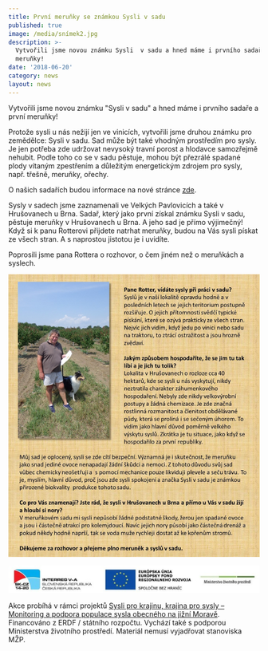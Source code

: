 ```yaml
---
title: První meruňky se známkou Sysli v sadu
published: true
image: /media/snímek2.jpg
description: >-
  Vytvořili jsme novou známku Sysli  v sadu a hned máme i prvního sadaře a první
  meruňky! 
date: '2018-06-20'
category: news
layout: news
---
```

Vytvořili jsme novou známku "Sysli v sadu" a hned máme i prvního sadaře a první meruňky! 

Protože sysli u nás nežijí jen ve vinicích, vytvořili jsme druhou známku pro zemědělce: Sysli v sadu. Sad může být také vhodným prostředím pro sysly. Je jen potřeba zde udržovat nevysoký travní porost a hlodavce samozřejmě nehubit. Podle toho co se v sadu pěstuje, mohou být přezrálé spadané plody vítaným zpestřením a důležitým energetickým zdrojem pro sysly, např. třešně, meruňky, ořechy. 

O našich sadařích budou informace na nové stránce [zde](/znamky/nasi-sadari).

Sysly v sadech jsme zaznamenali  ve Velkých Pavlovicích a také v Hrušovanech u Brna. Sadař, který jako první získal známku Sysli v sadu, pěstuje meruňky v Hrušovanech u Brna. A jeho sad je přímo výjimečný! Když si k panu Rotterovi přijdete natrhat meruňky, budou  na Vás sysli pískat ze všech stran. A s naprostou jistotou je i uvidíte.

Poprosili jsme pana Rottera o rozhovor, o čem jiném než o meruňkách a syslech.

![null](/media/medailonek_rotter.jpg)



![](/media/logo_irrva-a-mzp_lezato_610.jpg)

Akce probíhá v rámci projektů [Sysli pro krajinu, krajina pro sysly – Monitoring a podpora populace sysla obecného na jižní Moravě](/o-nas/projekty/sysli-pro-krajinu-krajina-pro-sysly). Financováno z ERDF / státního rozpočtu. Vychází také s podporou Ministerstva životního prostředí. Materiál nemusí vyjadřovat stanoviska MŽP.
